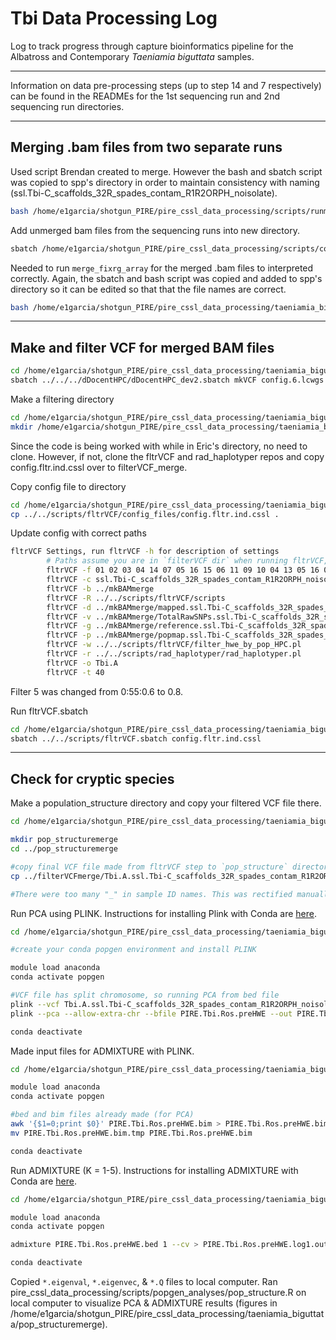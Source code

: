 # Tbi Data Processing Log

Log to track progress through capture bioinformatics pipeline for the Albatross and Contemporary *Taeniamia biguttata* samples.

---

Information on data pre-processing steps (up to step 14 and 7 respectively) can be found in the READMEs for the 1st sequencing run and 2nd sequencing run directories.

---
## Merging .bam files from two separate runs

Used script Brendan created to merge. However the bash and sbatch script was copied to spp's directory in order to maintain consistency with naming (ssl.Tbi-C_scaffolds_32R_spades_contam_R1R2ORPH_noisolate).

```sh 
bash /home/e1garcia/shotgun_PIRE/pire_cssl_data_processing/scripts/runmerge_2runs_cssl_array.bash /home/e1garcia/shotgun_PIRE/pire_cssl_data_processing/taeniamia_biguttata/ Ssp
```

Add unmerged bam files from the sequencing runs into new directory. 

```sh
sbatch /home/e1garcia/shotgun_PIRE/pire_cssl_data_processing/scripts/copyunmerged.sbatch /home/e1garcia/shotgun_PIRE/pire_cssl_data_processing/taeniamia_biguttata/ mergebams_run1run2/ mkBAMmerge
```

Needed to run `merge_fixrg_array` for the merged .bam files to interpreted correctly. Again, the sbatch and bash script was copied and added to spp's directory so it can be edited so that that the file names are correct.

```sh
bash /home/e1garcia/shotgun_PIRE/pire_cssl_data_processing/taeniamia_biguttata/merge_fixrg_array.bash /home/e1garcia/shotgun_PIRE/pire_cssl_data_processing/taeniamia_biguttata/mkBAMmerge/ #I had to run this twice since it didn't seem to do all indivudals the first time.
```

---

## Make and filter VCF for merged BAM files

```sh
cd /home/e1garcia/shotgun_PIRE/pire_cssl_data_processing/taeniamia_biguttata/mkBAMmerge/
sbatch ../../../dDocentHPC/dDocentHPC_dev2.sbatch mkVCF config.6.lcwgs 
```

Make a filtering directory

```sh
cd /home/e1garcia/shotgun_PIRE/pire_cssl_data_processing/taeniamia_biguttata/mkBAMmerge/
mkdir /home/e1garcia/shotgun_PIRE/pire_cssl_data_processing/taeniamia_biguttata/filterVCF_merge
```

Since the code is being worked with while in Eric's directory, no need to clone. However, if not, clone the fltrVCF and rad_haplotyper repos and copy config.fltr.ind.cssl over to filterVCF_merge.

Copy config file to directory

```sh
cd /home/e1garcia/shotgun_PIRE/pire_cssl_data_processing/taeniamia_biguttata/filterVCF_merge
cp ../../scripts/fltrVCF/config_files/config.fltr.ind.cssl .
```

Update config with correct paths

```sh
fltrVCF Settings, run fltrVCF -h for description of settings
        # Paths assume you are in `filterVCF dir` when running fltrVCF, change as necessary
        fltrVCF -f 01 02 03 04 14 07 05 16 15 06 11 09 10 04 13 05 16 07                                    # order to run filters in
        fltrVCF -c ssl.Tbi-C_scaffolds_32R_spades_contam_R1R2ORPH_noisolate                                 # cutoffs, ie ref description
        fltrVCF -b ../mkBAMmerge                                                                            # path to *.bam files
        fltrVCF -R ../../scripts/fltrVCF/scripts                                                            # path to fltrVCF R scripts
        fltrVCF -d ../mkBAMmerge/mapped.ssl.Tbi-C_scaffolds_32R_spades_contam_R1R2ORPH_noisolate.bed        # bed file used in genotyping
        fltrVCF -v ../mkBAMmerge/TotalRawSNPs.ssl.Tbi-C_scaffolds_32R_spades_contam_R1R2ORPH_noisolate.vcf  # vcf file to filter
        fltrVCF -g ../mkBAMmerge/reference.ssl.Tbi-C_scaffolds_32R_spades_contam_R1R2ORPH_noisolate.fasta   # reference genome
        fltrVCF -p ../mkBAMmerge/popmap.ssl.Tbi-C_scaffolds_32R_spades_contam_R1R2ORPH_noisolate            # popmap file
        fltrVCF -w ../../scripts/fltrVCF/filter_hwe_by_pop_HPC.pl                                           # path to HWE filter script
        fltrVCF -r ../../scripts/rad_haplotyper/rad_haplotyper.pl                                           # path to rad_haplotyper scri
        fltrVCF -o Tbi.A                                                                                    # prefix on output files, use
        fltrVCF -t 40                                                                                       # number of threads [1]
```
Filter 5 was changed from 0:55:0.6 to 0.8.

Run fltrVCF.sbatch

```sh
cd /home/e1garcia/shotgun_PIRE/pire_cssl_data_processing/taeniamia_biguttata/filterVCF_merge
sbatch ../../scripts/fltrVCF.sbatch config.fltr.ind.cssl 
```
---

## Check for cryptic species

Make a population_structure directory and copy your filtered VCF file there.

```sh
cd /home/e1garcia/shotgun_PIRE/pire_cssl_data_processing/taeniamia_biguttata/filterVCF_merge

mkdir pop_structuremerge
cd ../pop_structuremerge

#copy final VCF file made from fltrVCF step to `pop_structure` directory
cp ../filterVCFmerge/Tbi.A.ssl.Tbi-C_scaffolds_32R_spades_contam_R1R2ORPH_noisolate.Fltr07.18.vcf .

#There were too many "_" in sample ID names. This was rectified manually by editing the VCF using nano as there was issues with bcftools reading the VCF file.
```

Run PCA using PLINK. Instructions for installing Plink with Conda are [here](https://github.com/philippinespire/pire_cssl_data_processing/blob/main/scripts/popgen_analyses/README.md).
```sh
cd /home/e1garcia/shotgun_PIRE/pire_cssl_data_processing/taeniamia_biguttata/pop_structuremerge

#create your conda popgen environment and install PLINK

module load anaconda
conda activate popgen

#VCF file has split chromosome, so running PCA from bed file
plink --vcf Tbi.A.ssl.Tbi-C_scaffolds_32R_spades_contam_R1R2ORPH_noisolate.Fltr07.18.vcf --allow-extra-chr --make-bed --out PIRE.Tbi.Ros.preHWE
plink --pca --allow-extra-chr --bfile PIRE.Tbi.Ros.preHWE --out PIRE.Tbi.Ros.preHWE

conda deactivate
```

Made input files for ADMIXTURE with PLINK.
```sh
cd /home/e1garcia/shotgun_PIRE/pire_cssl_data_processing/taeniamia_biguttata/pop_structuremerge

module load anaconda
conda activate popgen

#bed and bim files already made (for PCA)
awk '{$1=0;print $0}' PIRE.Tbi.Ros.preHWE.bim > PIRE.Tbi.Ros.preHWE.bim.tmp
mv PIRE.Tbi.Ros.preHWE.bim.tmp PIRE.Tbi.Ros.preHWE.bim

conda deactivate
```

Run ADMIXTURE (K = 1-5). Instructions for installing ADMIXTURE with Conda are [here](https://github.com/philippinespire/pire_cssl_data_processing/blob/main/scripts/popgen_analyses/README.md).

```sh
cd /home/e1garcia/shotgun_PIRE/pire_cssl_data_processing/taeniamia_biguttata/pop_structuremerge

module load anaconda
conda activate popgen

admixture PIRE.Tbi.Ros.preHWE.bed 1 --cv > PIRE.Tbi.Ros.preHWE.log1.out #run from 1-5

conda deactivate
```

Copied `*.eigenval`, `*.eigenvec`, & `*.Q` files to local computer. Ran pire_cssl_data_processing/scripts/popgen_analyses/pop_structure.R on local computer to visualize PCA & ADMIXTURE results (figures in /home/e1garcia/shotgun_PIRE/pire_cssl_data_processing/taeniamia_biguttata/pop_structuremerge).


